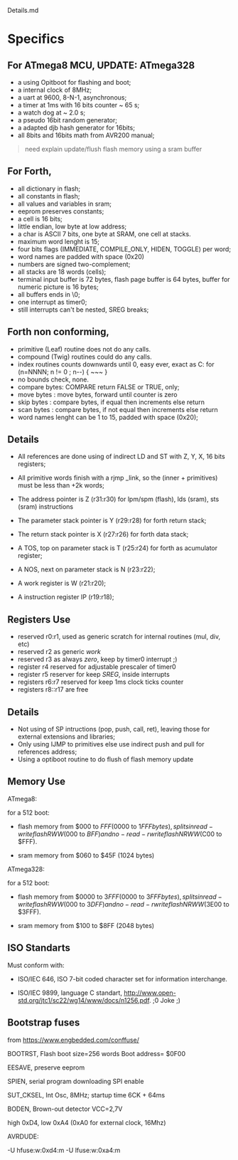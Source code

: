 Details.md

# Specifics

## For ATmega8 MCU,  UPDATE: ATmega328

- a using Opitboot for flashing and boot;
- a internal clock of 8MHz;
- a uart at 9600, 8-N-1, asynchronous;
- a timer at 1ms with 16 bits counter  ~ 65 s;
- a watch dog at ~ 2.0 s;
- a pseudo 16bit random generator; 
- a adapted djb hash generator for 16bits;
- all 8bits and 16bits math from AVR200 manual;
    
> need explain update/flush flash memory using a sram buffer

## For Forth,

- all dictionary in flash;
- all constants in flash;
- all values and variables in sram;
- eeprom preserves constants;
- a cell is 16 bits;
- little endian, low byte at low address;
- a char is ASCII 7 bits, one byte at SRAM, one cell at stacks.
- maximum word lenght is 15;
- four bits flags (IMMEDIATE, COMPILE_ONLY, HIDEN, TOGGLE) per word;
- word names are padded with space (0x20)
- numbers are signed two-complement;
- all stacks are 18 words (cells);
- terminal input buffer is 72 bytes, flash page buffer is 64 bytes, buffer for numeric picture is 16 bytes;
- all buffers ends in \0;
- one interrupt as timer0;
- still interrupts can't be nested, SREG breaks;
  
## Forth non conforming,

- primitive (Leaf) routine does not do any calls. 
- compound (Twig) routines could do any calls.
- index routines counts downwards until 0, easy ever, exact as C: for (n=NNNN; n != 0 ; n--) { ~~~ }
- no bounds check, none.
- compare bytes: COMPARE return FALSE or TRUE, only;
- move bytes : move bytes, forward until counter is zero
- skip bytes : compare bytes, if equal then increments else return
- scan bytes : compare bytes, if not equal then increments else return
- word names lenght can be 1 to 15, padded with space (0x20);

## Details
    
- All references are done using of indirect LD and ST with Z, Y, X, 16 bits registers;   
- All primitive words finish with a rjmp _link, so the (inner + primitives) must be less than +2k words;
- The address pointer is Z (r31:r30) for lpm/spm (flash), lds (sram), sts (sram) instructions

- The parameter stack pointer is Y (r29:r28) for forth return stack;
- The return stack pointer is X (r27:r26) for forth data stack;
- A TOS, top on parameter stack is T (r25:r24) for forth as acumulator register;
- A NOS, next on parameter stack is N (r23:r22);
- A work register is W (r21:r20);
- A instruction register IP (r19:r18);

## Registers Use

- reserved r0:r1, used as generic scratch for internal routines (mul, div, etc)
- reserved r2 as generic _work_ 
- reserved r3 as always _zero_, keep by timer0 interrupt ;)
- register r4 reserved for adjustable prescaler of timer0
- register r5 reserver for keep _SREG_, inside interrupts
- registers r6:r7 reserved for keep 1ms clock ticks counter
- registers r8::r17 are free

## Details

- Not using of SP intructions (pop, push, call, ret), leaving those for external extensions and libraries;
- Only using IJMP to primitives else use indirect push and pull for references address;
- Using a optiboot routine to do flush of flash memory update

## Memory Use

ATmega8:

for a 512 boot:

- flash memory from $000 to $FFF ($0000 to $1FFF bytes), splits in read-write flash RWW($000 to $BFF) and no-read-rwrite flash NRWW($C00 to $FFF).

- sram memory from $060 to $45F (1024 bytes)

ATmega328:
        
for a 512 boot:
        
- flash memory from $0000 to $3FFF ($0000 to $3FFF bytes), splits in read-write flash RWW($000 to $3DFF) and no-read-rwrite flash NRWW($3E00 to $3FFF).

- sram memory from $100 to $8FF (2048 bytes)

## ISO Standarts

Must conform with:

- ISO/IEC 646, ISO 7-bit coded character set for information interchange.

- ISO/IEC 9899, language C standart, http://www.open-std.org/jtc1/sc22/wg14/www/docs/n1256.pdf. ;0 Joke ;)


## Bootstrap fuses

from https://www.engbedded.com/conffuse/

BOOTRST, Flash boot size=256 words Boot address= $0F00

EESAVE, preserve eeprom

SPIEN, serial program downloading SPI enable

SUT_CKSEL, Int Osc, 8MHz; startup time 6CK + 64ms

BODEN, Brown-out detector VCC=2,7V

high 0xD4, low  0xA4 (0xA0 for external clock, 16Mhz)

AVRDUDE:

-U hfuse:w:0xd4:m -U lfuse:w:0xa4:m

